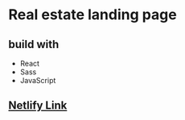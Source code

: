 # Real estate landing page 
## build with
- React 
- Sass 
- JavaScript

## [Netlify Link](https://housing-scss.netlify.app)
